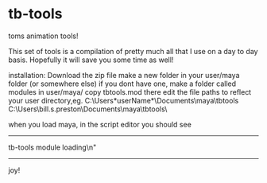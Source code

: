 # tb-tools
toms animation tools!

This set of tools is a compilation of pretty much all that I use on a day to day basis. Hopefully it will save you some time as well!


installation:
Download the zip file
make a new folder in your user/maya folder (or somewhere else)
if you dont have one, make a folder called modules in user/maya/
copy tbtools.mod there
edit the file paths to reflect your user directory,eg.
  C:\Users\*userName*\Documents\maya\tbtools\
  C:\Users\bill.s.preston\Documents\maya\tbtools\
  
when you load maya, in the script editor you should see
****************************************************************
tb-tools module loading\n"
****************************************************************

joy!
